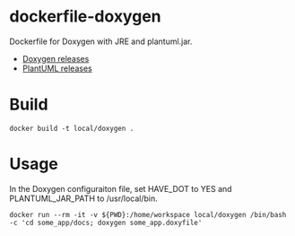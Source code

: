 # dockerfile-doxygen
Dockerfile for Doxygen with JRE and plantuml.jar.

* [Doxygen releases](https://github.com/doxygen/doxygen/releases)
* [PlantUML releases](https://github.com/plantuml/plantuml/releases)

# Build

```
docker build -t local/doxygen .
```

# Usage

In the Doxygen configuraiton file, set HAVE_DOT to YES and PLANTUML_JAR_PATH to /usr/local/bin.

```
docker run --rm -it -v ${PWD}:/home/workspace local/doxygen /bin/bash -c 'cd some_app/docs; doxygen some_app.doxyfile'
```